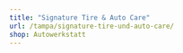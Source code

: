 ```yaml
---
title: "Signature Tire & Auto Care"
url: /tampa/signature-tire-und-auto-care/
shop: Autowerkstatt
---
```

